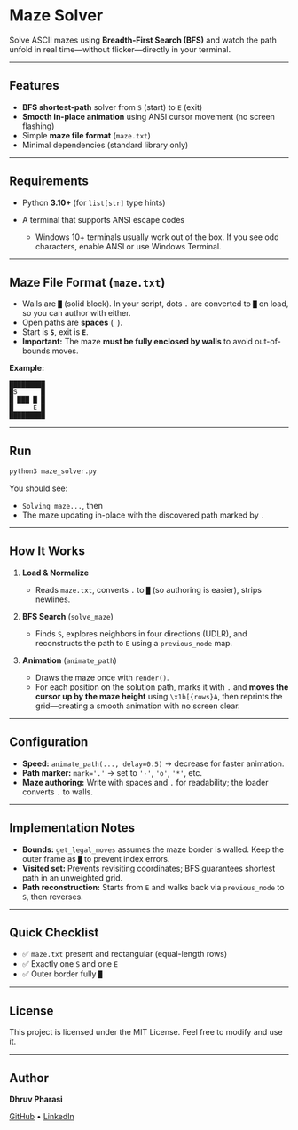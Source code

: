 # Maze Solver

Solve ASCII mazes using **Breadth-First Search (BFS)** and watch the path unfold in real time—without flicker—directly in your terminal.

---

## Features

* **BFS shortest-path** solver from `S` (start) to `E` (exit)
* **Smooth in-place animation** using ANSI cursor movement (no screen flashing)
* Simple **maze file format** (`maze.txt`)
* Minimal dependencies (standard library only)

---

## Requirements

* Python **3.10+** (for `list[str]` type hints)
* A terminal that supports ANSI escape codes

  * Windows 10+ terminals usually work out of the box. If you see odd characters, enable ANSI or use Windows Terminal.

---

## Maze File Format (`maze.txt`)

* Walls are **`█`** (solid block). In your script, dots `.` are converted to `█` on load, so you can author with either.
* Open paths are **spaces** (` `).
* Start is **`S`**, exit is **`E`**.
* **Important:** The maze **must be fully enclosed by walls** to avoid out-of-bounds moves.

**Example:**

```
█████████
█S      █
█ ███ █ █
█     E █
█████████
```

---

## Run

```bash
python3 maze_solver.py
```

You should see:

* `Solving maze...`, then
* The maze updating in-place with the discovered path marked by `.`

---

## How It Works

1. **Load & Normalize**

   * Reads `maze.txt`, converts `.` to `█` (so authoring is easier), strips newlines.
2. **BFS Search** (`solve_maze`)

   * Finds `S`, explores neighbors in four directions (UDLR), and reconstructs the path to `E` using a `previous_node` map.
3. **Animation** (`animate_path`)

   * Draws the maze once with `render()`.
   * For each position on the solution path, marks it with `.` and **moves the cursor up by the maze height** using `\x1b[{rows}A`, then reprints the grid—creating a smooth animation with no screen clear.

---

## Configuration

* **Speed:** `animate_path(..., delay=0.5)` → decrease for faster animation.
* **Path marker:** `mark='.'` → set to `'·'`, `'o'`, `'*'`, etc.
* **Maze authoring:** Write with spaces and `.` for readability; the loader converts `.` to walls.

---

## Implementation Notes

* **Bounds:** `get_legal_moves` assumes the maze border is walled. Keep the outer frame as `█` to prevent index errors.
* **Visited set:** Prevents revisiting coordinates; BFS guarantees shortest path in an unweighted grid.
* **Path reconstruction:** Starts from `E` and walks back via `previous_node` to `S`, then reverses.

---

## Quick Checklist

* ✅ `maze.txt` present and rectangular (equal-length rows)
* ✅ Exactly one `S` and one `E`
* ✅ Outer border fully `█`

---

## License

This project is licensed under the MIT License. Feel free to modify and use it.

___

## Author
**Dhruv Pharasi**

[GitHub](https://github.com/dhruv-pharasi) • [LinkedIn](https://www.linkedin.com/in/dhruvpharasi/)